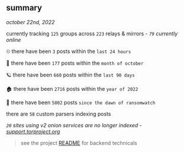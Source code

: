
## summary
_october 22nd, 2022_

currently tracking `125` groups across `223` relays & mirrors - _`79` currently online_

⏲ there have been `3` posts within the `last 24 hours`

🦈 there have been `177` posts within the `month of october`

🪐 there have been `660` posts within the `last 90 days`

🏚 there have been `2716` posts within the `year of 2022`

🦕 there have been `5002` posts `since the dawn of ransomwatch`

there are `58` custom parsers indexing posts

_`20` sites using v2 onion services are no longer indexed - [support.torproject.org](https://support.torproject.org/onionservices/v2-deprecation/)_

> see the project [README](https://github.com/joshhighet/ransomwatch#ransomwatch--) for backend technicals
